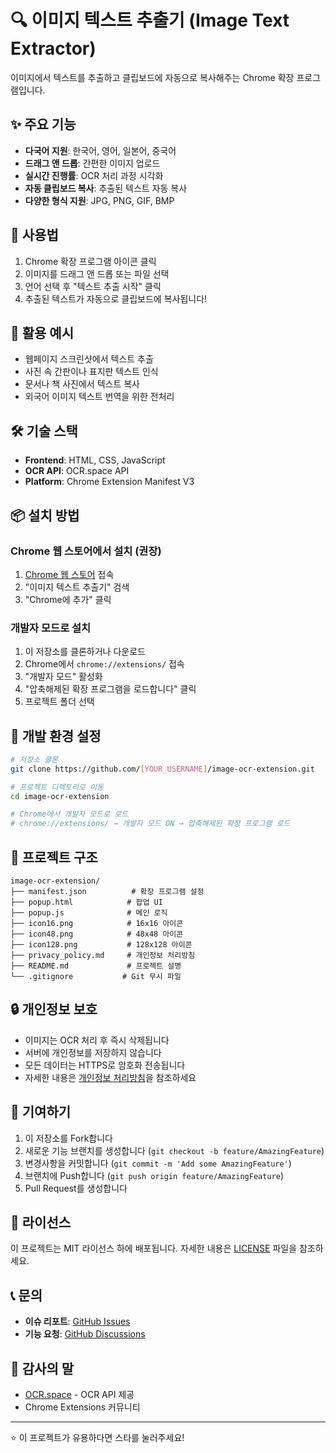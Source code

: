 # 🔍 이미지 텍스트 추출기 (Image Text Extractor)

이미지에서 텍스트를 추출하고 클립보드에 자동으로 복사해주는 Chrome 확장 프로그램입니다.

## ✨ 주요 기능

- **다국어 지원**: 한국어, 영어, 일본어, 중국어
- **드래그 앤 드롭**: 간편한 이미지 업로드
- **실시간 진행률**: OCR 처리 과정 시각화
- **자동 클립보드 복사**: 추출된 텍스트 자동 복사
- **다양한 형식 지원**: JPG, PNG, GIF, BMP

## 🚀 사용법

1. Chrome 확장 프로그램 아이콘 클릭
2. 이미지를 드래그 앤 드롭 또는 파일 선택
3. 언어 선택 후 "텍스트 추출 시작" 클릭
4. 추출된 텍스트가 자동으로 클립보드에 복사됩니다!

## 📱 활용 예시

- 웹페이지 스크린샷에서 텍스트 추출
- 사진 속 간판이나 표지판 텍스트 인식
- 문서나 책 사진에서 텍스트 복사
- 외국어 이미지 텍스트 번역을 위한 전처리

## 🛠️ 기술 스택

- **Frontend**: HTML, CSS, JavaScript
- **OCR API**: OCR.space API
- **Platform**: Chrome Extension Manifest V3

## 📦 설치 방법

### Chrome 웹 스토어에서 설치 (권장)

1. [Chrome 웹 스토어](https://chrome.google.com/webstore) 접속
2. "이미지 텍스트 추출기" 검색
3. "Chrome에 추가" 클릭

### 개발자 모드로 설치

1. 이 저장소를 클론하거나 다운로드
2. Chrome에서 `chrome://extensions/` 접속
3. "개발자 모드" 활성화
4. "압축해제된 확장 프로그램을 로드합니다" 클릭
5. 프로젝트 폴더 선택

## 🔧 개발 환경 설정

```bash
# 저장소 클론
git clone https://github.com/[YOUR_USERNAME]/image-ocr-extension.git

# 프로젝트 디렉토리로 이동
cd image-ocr-extension

# Chrome에서 개발자 모드로 로드
# chrome://extensions/ → 개발자 모드 ON → 압축해제된 확장 프로그램 로드
```

## 📁 프로젝트 구조

```
image-ocr-extension/
├── manifest.json          # 확장 프로그램 설정
├── popup.html            # 팝업 UI
├── popup.js              # 메인 로직
├── icon16.png            # 16x16 아이콘
├── icon48.png            # 48x48 아이콘
├── icon128.png           # 128x128 아이콘
├── privacy_policy.md     # 개인정보 처리방침
├── README.md             # 프로젝트 설명
└── .gitignore           # Git 무시 파일
```

## 🔒 개인정보 보호

- 이미지는 OCR 처리 후 즉시 삭제됩니다
- 서버에 개인정보를 저장하지 않습니다
- 모든 데이터는 HTTPS로 암호화 전송됩니다
- 자세한 내용은 [개인정보 처리방침](privacy_policy.md)을 참조하세요

## 🤝 기여하기

1. 이 저장소를 Fork합니다
2. 새로운 기능 브랜치를 생성합니다 (`git checkout -b feature/AmazingFeature`)
3. 변경사항을 커밋합니다 (`git commit -m 'Add some AmazingFeature'`)
4. 브랜치에 Push합니다 (`git push origin feature/AmazingFeature`)
5. Pull Request를 생성합니다

## 📝 라이선스

이 프로젝트는 MIT 라이선스 하에 배포됩니다. 자세한 내용은 [LICENSE](LICENSE) 파일을 참조하세요.

## 📞 문의

- **이슈 리포트**: [GitHub Issues](https://github.com/[YOUR_USERNAME]/image-ocr-extension/issues)
- **기능 요청**: [GitHub Discussions](https://github.com/[YOUR_USERNAME]/image-ocr-extension/discussions)

## 🙏 감사의 말

- [OCR.space](https://ocr.space/) - OCR API 제공
- Chrome Extensions 커뮤니티

---

⭐ 이 프로젝트가 유용하다면 스타를 눌러주세요!
